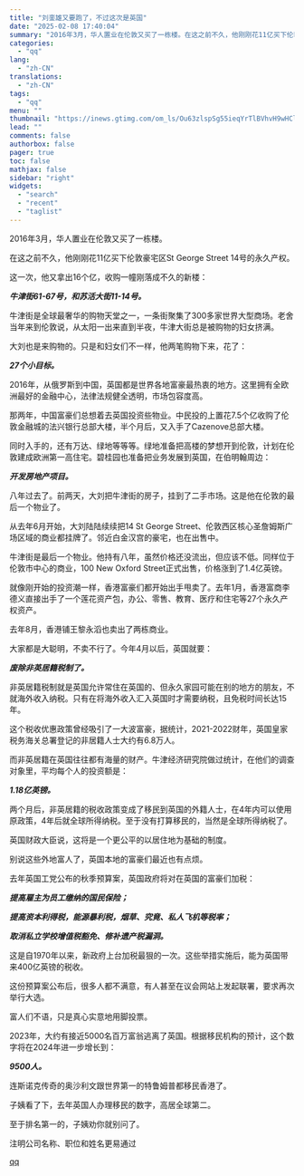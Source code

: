 ```yaml
---
title: "刘銮雄又要跑了，不过这次是英国"
date: "2025-02-08 17:40:04"
summary: "2016年3月，华人置业在伦敦又买了一栋楼。在这之前不久，他刚刚花11亿买下伦敦豪宅区St Geor..."
categories:
  - "qq"
lang:
  - "zh-CN"
translations:
  - "zh-CN"
tags:
  - "qq"
menu: ""
thumbnail: "https://inews.gtimg.com/om_ls/Ou63zlspSg55ieqYrTlBVhvH9wHCl5WnsGafpKMIEZT5AAA_640360/0"
lead: ""
comments: false
authorbox: false
pager: true
toc: false
mathjax: false
sidebar: "right"
widgets:
  - "search"
  - "recent"
  - "taglist"
---
```


2016年3月，华人置业在伦敦又买了一栋楼。

在这之前不久，他刚刚花11亿买下伦敦豪宅区St George Street 14号的永久产权。

这一次，他又拿出16个亿，收购一幢刚落成不久的新楼：

***牛津街61-67号，和苏活大街11-14号。***

牛津街是全球最奢华的购物天堂之一，一条街聚集了300多家世界大型商场。老舍当年来到伦敦说，从太阳一出来直到半夜，牛津大街总是被购物的妇女挤满。

大刘也是来购物的。只是和妇女们不一样，他两笔购物下来，花了：

***27个小目标。***

2016年，从俄罗斯到中国，英国都是世界各地富豪最热衷的地方。这里拥有全欧洲最好的金融中心，法律法规健全透明，市场包容度高。

那两年，中国富豪们总想着去英国投资些物业。中民投的上置花7.5个亿收购了伦敦金融城的法兴银行总部大楼，半个月后，又入手了Cazenove总部大楼。

同时入手的，还有万达、绿地等等等。绿地准备把高楼的梦想开到伦敦，计划在伦敦建成欧洲第一高住宅。碧桂园也准备把业务发展到英国，在伯明翰周边：

***开发房地产项目。***

八年过去了。前两天，大刘把牛津街的房子，挂到了二手市场。这是他在伦敦的最后一个物业了。

从去年6月开始，大刘陆陆续续把14 St George Street、伦敦西区核心圣詹姆斯广场区域的商业都挂牌了。邻近白金汉宫的豪宅，也在出售中。

牛津街是最后一个物业。他持有八年，虽然价格还没流出，但应该不低。同样位于伦敦市中心的商业，100 New Oxford Street正式出售，价格涨到了1.4亿英镑。

就像刚开始的投资潮一样，香港富豪们都开始出手甩卖了。去年1月，香港富商李德义直接出手了一个莲花资产包，办公、零售、教育、医疗和住宅等27个永久产权资产。

去年8月，香港铺王黎永滔也卖出了两栋商业。

大家都是大聪明，不卖不行了。今年4月以后，英国就要：

***废除非英居籍税制了。***

非英居籍税制就是英国允许常住在英国的、但永久家园可能在别的地方的朋友，不就海外收入纳税。只有在将海外收入汇入英国时才需要纳税，且免税时间长达15年。

这个税收优惠政策曾经吸引了一大波富豪，据统计，2021-2022财年，英国皇家税务海关总署登记的非居籍人士大约有6.8万人。

而非英居籍在英国往往都有海量的财产。牛津经济研究院做过统计，在他们的调查对象里，平均每个人的投资额是：

***1.18亿英镑。***

两个月后，非英居籍的税收政策变成了移民到英国的外籍人士，在4年内可以使用原政策，4年后就全球所得纳税。至于没有打算移民的，当然是全球所得纳税了。  


英国财政大臣说，这将是一个更公平的以居住地为基础的制度。  


别说这些外地富人了，英国本地的富豪们最近也有点烦。

去年英国工党公布的秋季预算案，英国政府将对在英国的富豪们加税：

***提高雇主为员工缴纳的国民保险；***

***提高资本利得税，能源暴利税，烟草、究竟、私人飞机等税率；***

***取消私立学校增值税豁免、修补遗产税漏洞。***

这是自1970年以来，新政府上台加税最狠的一次。这些举措实施后，能为英国带来400亿英镑的税收。

这份预算案公布后，很多人都不满意，有人甚至在议会网站上发起联署，要求再次举行大选。

富人们不语，只是真心实意地用脚投票。

2023年，大约有接近5000名百万富翁逃离了英国。根据移民机构的预计，这个数字将在2024年进一步增长到：

***9500人。***

连斯诺克传奇的奥沙利文跟世界第一的特鲁姆普都移民香港了。

子姨看了下，去年英国人办理移民的数字，高居全球第二。

至于排名第一的，子姨劝你就别问了。

  
注明公司名称、职位和姓名更易通过

[qq](https://new.qq.com/rain/a/20250208A06MNJ00)
